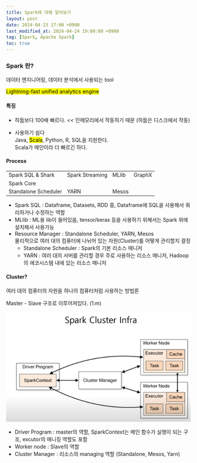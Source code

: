 ```yaml
---
title: Spark에 대해 알아보기
layout: post
date: 2024-04-23 17:00 +0900
last_modified_at: 2024-04-24 19:00:00 +0900
tag: [Spark, Apache Spark]
toc: true
---
```


### Spark 란?

데이터 엔지니어링, 데이터 분석에서 사용되는 tool

<mark>Lightning-fast unified analytics engine</mark>

#### 특징

- 하둡보다 100배 빠르다. << 인메모리에서 작동하기 때문 (하둡은 디스크에서 작동)

- 사용하기 쉽다<br>
Java, <mark>Scala</mark>, Python, R, SQL을 지원한다.<br>
Scala가 메인이라 더 빠르긴 하다.

#### Process

<table>
<tbody>
  <tr>
    <td>Spark SQL &amp; Shark</td>
    <td>Spark Streaming</td>
    <td>MLlib</td>
    <td>GraphX</td>
  </tr>
  <tr>
    <td colspan="4">Spark Core</td>
  </tr>
  <tr>
    <td>Standalone Scheduler</td>
    <td>YARN</td>
    <td>Mesos</td>
    <td></td>
  </tr>
</tbody>
</table>

* Spark SQL : Dataframe, Datasets, RDD 중, Dataframe에 SQL을 사용해서 쿼리하거나 수정하는 역할
* MLlib : ML용 lib이 들어있음, tensor/keras 등을 사용하기 위해서는 Spark 위에 설치해서 사용가능
* Resource Manager : Standalone Scheduler, YARN, Mesos<br>
물리적으로 여러 대의 컴퓨터에 나뉘어 있는 자원(Cluster)를 어떻게 관리할지 결정<br>
    * Standalone Scheduler : Spark의 기본 리소스 매니저
    * YARN : 여러 대의 서버를 관리할 경우 주로 사용하는 리소스 매니저, Hadoop의 에코시스템 내에 있는 리소스 매니저

#### Cluster?

여러 대의 컴퓨터의 자원을 하나의 컴퓨터처럼 사용하는 방법론

Master - Slave 구조로 이루어져있다. (1:m)

![alt text](../img/spark1.png)

* Driver Program : master의 역할, SparkContext는 메인 함수가 실행이 되는 구조, excutor의 매니징 역할도 포함
* Worker node : Slave의 역할
* Cluster Manager : 리소스의 managing 역할 (Standalone, Mesos, Yarn)
